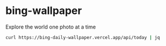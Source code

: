 # bing-wallpaper

Explore the world one photo at a time

```bash
curl https://bing-daily-wallpaper.vercel.app/api/today | jq
```
